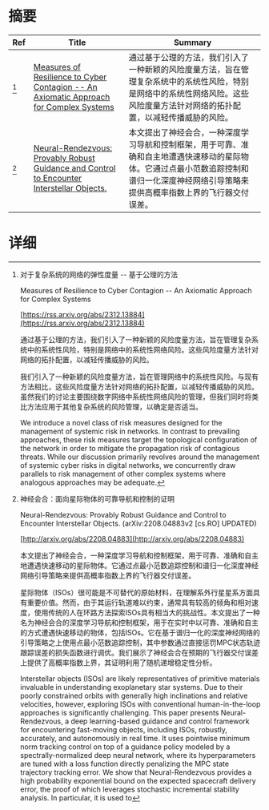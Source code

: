 # 摘要

| Ref | Title | Summary |
| --- | --- | --- |
| [^1] | [Measures of Resilience to Cyber Contagion -- An Axiomatic Approach for Complex Systems](https://rss.arxiv.org/abs/2312.13884) | 通过基于公理的方法，我们引入了一种新颖的风险度量方法，旨在管理复杂系统中的系统性风险，特别是网络中的系统性网络风险。这些风险度量方法针对网络的拓扑配置，以减轻传播威胁的风险。 |
| [^2] | [Neural-Rendezvous: Provably Robust Guidance and Control to Encounter Interstellar Objects.](http://arxiv.org/abs/2208.04883) | 本文提出了神经会合，一种深度学习导航和控制框架，用于可靠、准确和自主地遭遇快速移动的星际物体。它通过点最小范数追踪控制和谱归一化深度神经网络引导策略来提供高概率指数上界的飞行器交付误差。 |

# 详细

[^1]: 对于复杂系统的网络的弹性度量 -- 基于公理的方法

    Measures of Resilience to Cyber Contagion -- An Axiomatic Approach for Complex Systems

    [https://rss.arxiv.org/abs/2312.13884](https://rss.arxiv.org/abs/2312.13884)

    通过基于公理的方法，我们引入了一种新颖的风险度量方法，旨在管理复杂系统中的系统性风险，特别是网络中的系统性网络风险。这些风险度量方法针对网络的拓扑配置，以减轻传播威胁的风险。

    

    我们引入了一种新颖的风险度量方法，旨在管理网络中的系统性风险。与现有方法相比，这些风险度量方法针对网络的拓扑配置，以减轻传播威胁的风险。虽然我们的讨论主要围绕数字网络中系统性网络风险的管理，但我们同时将类比方法应用于其他复杂系统的风险管理，以确定是否适当。

    We introduce a novel class of risk measures designed for the management of systemic risk in networks. In contrast to prevailing approaches, these risk measures target the topological configuration of the network in order to mitigate the propagation risk of contagious threats. While our discussion primarily revolves around the management of systemic cyber risks in digital networks, we concurrently draw parallels to risk management of other complex systems where analogous approaches may be adequate.
    
[^2]: 神经会合：面向星际物体的可靠导航和控制的证明

    Neural-Rendezvous: Provably Robust Guidance and Control to Encounter Interstellar Objects. (arXiv:2208.04883v2 [cs.RO] UPDATED)

    [http://arxiv.org/abs/2208.04883](http://arxiv.org/abs/2208.04883)

    本文提出了神经会合，一种深度学习导航和控制框架，用于可靠、准确和自主地遭遇快速移动的星际物体。它通过点最小范数追踪控制和谱归一化深度神经网络引导策略来提供高概率指数上界的飞行器交付误差。

    

    星际物体（ISOs）很可能是不可替代的原始材料，在理解系外行星星系方面具有重要价值。然而，由于其运行轨道难以约束，通常具有较高的倾角和相对速度，使用传统的人在环路方法探索ISOs具有相当大的挑战性。本文提出了一种名为神经会合的深度学习导航和控制框架，用于在实时中以可靠、准确和自主的方式遭遇快速移动的物体，包括ISOs。它在基于谱归一化的深度神经网络的引导策略之上使用点最小范数追踪控制，其中参数通过直接惩罚MPC状态轨迹跟踪误差的损失函数进行调优。我们展示了神经会合在预期的飞行器交付误差上提供了高概率指数上界，其证明利用了随机递增稳定性分析。

    Interstellar objects (ISOs) are likely representatives of primitive materials invaluable in understanding exoplanetary star systems. Due to their poorly constrained orbits with generally high inclinations and relative velocities, however, exploring ISOs with conventional human-in-the-loop approaches is significantly challenging. This paper presents Neural-Rendezvous, a deep learning-based guidance and control framework for encountering fast-moving objects, including ISOs, robustly, accurately, and autonomously in real time. It uses pointwise minimum norm tracking control on top of a guidance policy modeled by a spectrally-normalized deep neural network, where its hyperparameters are tuned with a loss function directly penalizing the MPC state trajectory tracking error. We show that Neural-Rendezvous provides a high probability exponential bound on the expected spacecraft delivery error, the proof of which leverages stochastic incremental stability analysis. In particular, it is used to
    

